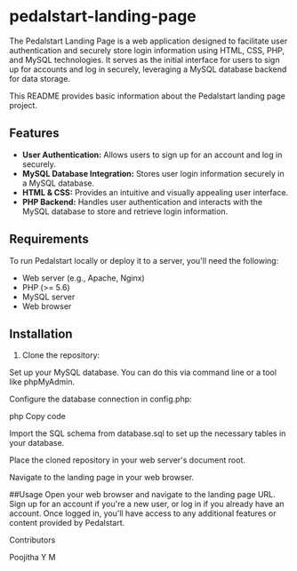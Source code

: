 # pedalstart-landing-page
The Pedalstart Landing Page is a web application designed to facilitate user authentication and securely store login information using HTML, CSS, PHP, and MySQL technologies. It serves as the initial interface for users to sign up for accounts and log in securely, leveraging a MySQL database backend for data storage.

This README provides basic information about the Pedalstart landing page project.


## Features

- **User Authentication:** Allows users to sign up for an account and log in securely.
- **MySQL Database Integration:** Stores user login information securely in a MySQL database.
- **HTML & CSS:** Provides an intuitive and visually appealing user interface.
- **PHP Backend:** Handles user authentication and interacts with the MySQL database to store and retrieve login information.

## Requirements

To run Pedalstart locally or deploy it to a server, you'll need the following:

- Web server (e.g., Apache, Nginx)
- PHP (>= 5.6)
- MySQL server
- Web browser

## Installation

1. Clone the repository:

Set up your MySQL database. You can do this via command line or a tool like phpMyAdmin.

Configure the database connection in config.php:

php
Copy code
<?php
define('DB_SERVER', 'localhost');
define('DB_USERNAME', 'your_username');
define('DB_PASSWORD', 'your_password');
define('DB_NAME', 'your_database_name');
$link = mysqli_connect(DB_SERVER, DB_USERNAME, DB_PASSWORD, DB_NAME);
if($link === false){
    die("ERROR: Could not connect. " . mysqli_connect_error());
}
?>
Import the SQL schema from database.sql to set up the necessary tables in your database.

Place the cloned repository in your web server's document root.

Navigate to the landing page in your web browser.

##Usage
Open your web browser and navigate to the landing page URL.
Sign up for an account if you're a new user, or log in if you already have an account.
Once logged in, you'll have access to any additional features or content provided by Pedalstart.

Contributors

Poojitha Y M
   
